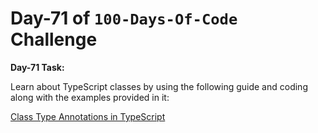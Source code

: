 
# Day-71 of `100-Days-Of-Code` Challenge

**Day-71 Task:**

Learn about TypeScript classes by using the following guide and coding along with the examples provided in it:

[Class Type Annotations in TypeScript](./TS-Class/README.md)
